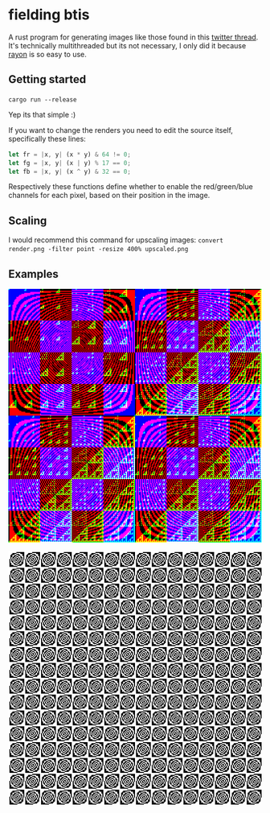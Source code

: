 # fielding btis
A rust program for generating images like those found in this [twitter thread](https://twitter.com/aemkei/status/1378106731386040322).
It's technically multithreaded but its not necessary, I only did it because [rayon](https://docs.rs/rayon/1.5.0/rayon/) is so easy to use.

## Getting started
``cargo run --release``

Yep its that simple :)

If you want to change the renders you need to edit the source itself, specifically these lines:
```rust
let fr = |x, y| (x * y) & 64 != 0;
let fg = |x, y| (x | y) % 17 == 0;
let fb = |x, y| (x ^ y) & 32 == 0;
```

Respectively these functions define whether to enable the red/green/blue channels for each pixel, based on their position in the image.

## Scaling
I would recommend this command for upscaling images: ``convert render.png -filter point -resize 400% upscaled.png``

## Examples
![A checkerboard pattern, which has a checkerboard nested in every other square. Over all this there is a pattern of concentric circles.](https://github.com/tritoke/fielding_bits/blob/main/examples/checkerboard_mad.png)

![A grid where each tile contains a load of concentric circles.](https://github.com/tritoke/fielding_bits/blob/main/examples/funky.png)
